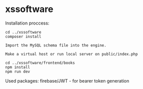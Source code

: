 # xssoftware

Installation proccess:



```
cd ../xssoftware
composer install

Import the MySQL schema file into the engine.

Make a virtual host or run local server on public/index.php

cd ../xssoftware/frontend/books
npm install
npm run dev
```

Used packages: firebase/JWT - for bearer token generation
